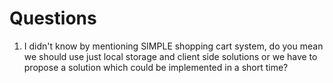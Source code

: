 # Questions

1. I didn't know by mentioning SIMPLE shopping cart system, do you mean we should use just local storage and client side
solutions or we have to propose a solution which could be implemented in a short time?
